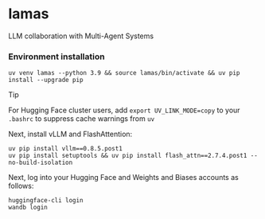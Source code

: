 # lamas
LLM collaboration with Multi-Agent Systems

### Environment installation

```shell
uv venv lamas --python 3.9 && source lamas/bin/activate && uv pip install --upgrade pip
```

> [!TIP]
> For Hugging Face cluster users, add `export UV_LINK_MODE=copy` to your `.bashrc` to suppress cache warnings from `uv`

Next, install vLLM and FlashAttention:

```shell
uv pip install vllm==0.8.5.post1
uv pip install setuptools && uv pip install flash_attn==2.7.4.post1 --no-build-isolation
```

Next, log into your Hugging Face and Weights and Biases accounts as follows:

```shell
huggingface-cli login
wandb login
```
